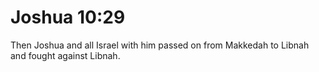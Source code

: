 # Joshua 10:29

Then Joshua and all Israel with him passed on from Makkedah to Libnah and fought against Libnah.
